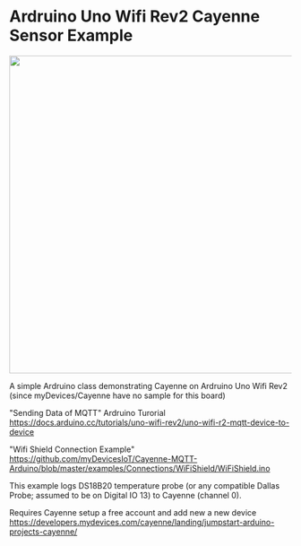 # Ardruino Uno Wifi Rev2 Cayenne Sensor Example

<img src="https://github.com/GregariousEngineering/UnoWifiRev2CayenneSensor/blob/master/images/AeroTempMon.jpeg" width="756" height="567">

A simple Ardruino class demonstrating Cayenne on Ardruino Uno Wifi Rev2 (since myDevices/Cayenne have no sample for this board)

"Sending Data of MQTT" Ardruino Turorial
https://docs.arduino.cc/tutorials/uno-wifi-rev2/uno-wifi-r2-mqtt-device-to-device

"Wifi Shield Connection Example"
https://github.com/myDevicesIoT/Cayenne-MQTT-Arduino/blob/master/examples/Connections/WiFiShield/WiFiShield.ino

This example logs DS18B20 temperature probe (or any compatible Dallas Probe; assumed to be on Digital IO 13) to Cayenne (channel 0).

Requires Cayenne setup a free account and add new a new device https://developers.mydevices.com/cayenne/landing/jumpstart-arduino-projects-cayenne/
